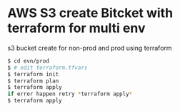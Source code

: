 # AWS S3 create Bitcket with terraform for multi env

s3 bucket create for non-prod and prod using terraform

```bash
$ cd evn/prod
$ # edit terraform.tfvars
$ terraform init
$ terraform plan
$ terraform apply 
if error happen retry *terraform apply*
$ terraform apply
```
